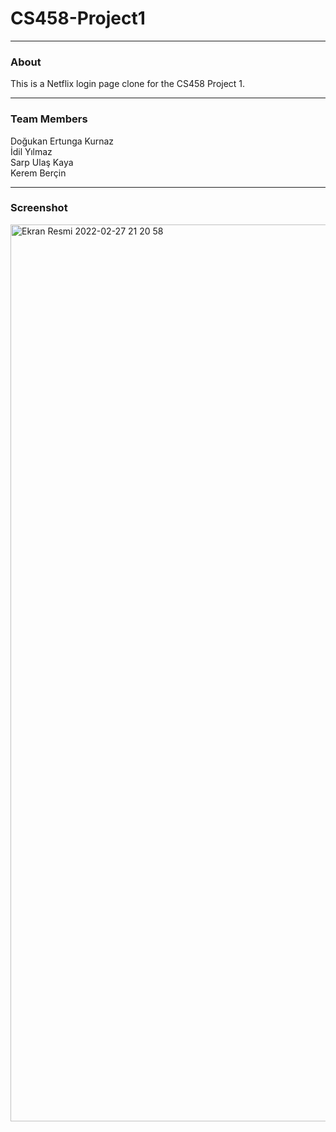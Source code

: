 # CS458-Project1
- - - -
### About ###
This is a Netflix login page clone for the CS458 Project 1.
- - - -
### Team Members ###
Doğukan Ertunga Kurnaz<br/>
İdil Yılmaz<br/>
Sarp Ulaş Kaya<br/>
Kerem Berçin<br/>
- - - -
### Screenshot ###
<img width="1435" alt="Ekran Resmi 2022-02-27 21 20 58" src="https://user-images.githubusercontent.com/26206832/155894681-bcb0696e-68df-43ea-9f9f-c50c13329548.png">
